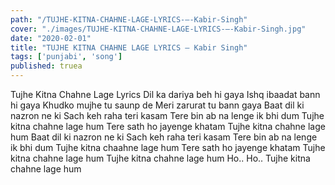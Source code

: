 ```yaml
---
path: "/TUJHE-KITNA-CHAHNE-LAGE-LYRICS-–-Kabir-Singh"
cover: "./images/TUJHE-KITNA-CHAHNE-LAGE-LYRICS-–-Kabir-Singh.jpg"
date: "2020-02-01"
title: "TUJHE KITNA CHAHNE LAGE LYRICS – Kabir Singh"
tags: ['punjabi', 'song']
published: truea
---
```


Tujhe Kitna Chahne Lage Lyrics
Dil ka dariya beh hi gaya
Ishq ibaadat bann hi gaya
Khudko mujhe tu saunp de
Meri zarurat tu bann gaya
Baat dil ki nazron ne ki
Sach keh raha teri kasam
Tere bin ab na lenge ik bhi dum
Tujhe kitna chahne lage hum
Tere sath ho jayenge khatam
Tujhe kitna chahne lage hum
Baat dil ki nazron ne ki
Sach keh raha teri kasam
Tere bin ab na lenge ik bhi dum
Tujhe kitna chaahne lage hum
Tere sath ho jayenge khatam
Tujhe kitna chahne lage hum
Tujhe kitna chahne lage hum
Ho..
Ho..
Tujhe kitna chahne lage hum
